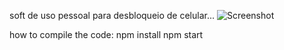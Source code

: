 soft de uso pessoal para desbloqueio de celular...
![Screenshot](https://cdn.imageupload.workers.dev/ILgjFm6X_photo.png) 

how to compile the code:
    npm install
    npm start
